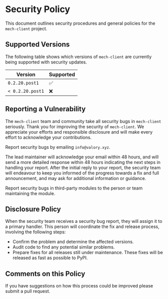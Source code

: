 # Security Policy

This document outlines security procedures and general policies for the `mech-client` project.

## Supported Versions

The following table shows which versions of `mech-client` are currently being supported with security updates.

| Version    | Supported          |
|------------| ------------------ |
| `0.2.20.post1`   | :white_check_mark: |
| `< 0.2.20.post1` | :x:                |

## Reporting a Vulnerability

The `mech-client` team and community take all security bugs in `mech-client` seriously. Thank you for improving the security of `mech-client`. We appreciate your efforts and responsible disclosure and will make every effort to acknowledge your contributions.

Report security bugs by emailing `info@valory.xyz`.

The lead maintainer will acknowledge your email within 48 hours, and will send a more detailed response within 48 hours indicating the next steps in handling your report. After the initial reply to your report, the security team will endeavour to keep you informed of the progress towards a fix and full announcement, and may ask for additional information or guidance.

Report security bugs in third-party modules to the person or team maintaining the module.

## Disclosure Policy

When the security team receives a security bug report, they will assign it to a primary handler. This person will coordinate the fix and release process, involving the following steps:

- Confirm the problem and determine the affected versions.
- Audit code to find any potential similar problems.
- Prepare fixes for all releases still under maintenance. These fixes will be released as fast as possible to PyPI.

## Comments on this Policy

If you have suggestions on how this process could be improved please submit a pull request.

